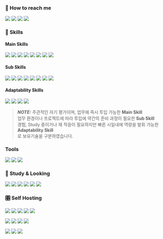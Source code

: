 ### 👋 How to reach me

<p>
  <a href="https://home.needpainkiller.xyz/" target="_blank"><img src="https://img.shields.io/badge/Home-EF3346?style=flat-square&logo=googlehome&logoColor=white"/></a>
  <a href="https://blog.needpainkiller.xyz/" target="_blank"><img src="https://img.shields.io/badge/Blog-15171A?style=flat-square&logo=Ghost&logoColor=white"/></a>
  <a href="mailto:kam6512@gmail.com" target="_blank"><img src="https://img.shields.io/badge/kam6512@gmail.com-EA4335?style=flat-square&logo=Gmail&logoColor=white"/></a>
  <a href="mailto:needpainkiller6512@gmail.com" target="_blank"><img src="https://img.shields.io/badge/needpainkiller6512@gmail.com-EA4335?style=flat-square&logo=Gmail&logoColor=white"/></a>
</p>


### 🔭 Skills
#### Main Skills
<p>
  <img src="https://img.shields.io/badge/Java-67493A?style=flat-square&logo=OpenJDK&logoColor=white"/>
  <img src="https://img.shields.io/badge/Spring%20Boot-6DB33F?style=flat-square&logo=SpringBoot&logoColor=white"/>
  <img src="https://img.shields.io/badge/Quarkus-4695EB?style=flat-square&logo=quarkus&logoColor=white"/> 
  <img src="https://img.shields.io/badge/Mariadb-003545?style=flat-square&logo=mariadb&logoColor=white"/>
  <img src="https://img.shields.io/badge/Nginx-009639?style=flat-square&logo=nginx&logoColor=white"/>
  <img src="https://img.shields.io/badge/Docker-2496ED?style=flat-square&logo=docker&logoColor=white"/>
  <img src="https://img.shields.io/badge/Podman-892CA0?style=flat-square&logo=podman&logoColor=white"/>
  <img src="https://img.shields.io/badge/Microsoft Azure-0078D4?style=flat-square&logo=microsoftazure&logoColor=white"/>
</p>

#### Sub Skills
<p>
  <img src="https://img.shields.io/badge/Spring-6DB33F?style=flat-square&logo=Spring&logoColor=white"/>
  <img src="https://img.shields.io/badge/Apache Kafka-231F20?style=flat-square&logo=apachekafka&logoColor=white"/>
  <img src="https://img.shields.io/badge/Redis-DC382D?style=flat-square&logo=redis&logoColor=white"/>
  <img src="https://img.shields.io/badge/Mysql-4479A1?style=flat-square&logo=mysql&logoColor=white"/>
  <img src="https://img.shields.io/badge/Jenkins-D24939?style=flat-square&logo=jenkins&logoColor=white"/>
  <img src="https://img.shields.io/badge/ReactiveX-B7178C?style=flat-square&logo=ReactiveX&logoColor=white"/>
  <img src="https://img.shields.io/badge/Amazon AWS-232F3E?style=flat-square&logo=amazonaws&logoColor=white"/>
  <img src="https://img.shields.io/badge/RPA-1071D3?style=flat-square&logoColor=white"/>
</p>

#### Adaptability Skills
<p>
  <img src="https://img.shields.io/badge/Python-3776AB?style=flat-square&logo=python&logoColor=white"/> 
  <img src="https://img.shields.io/badge/TypeScript-3178C6?style=flat-square&logo=typescript&logoColor=white"/>
  <img src="https://img.shields.io/badge/JavaScript-F7DF1E?style=flat-square&logo=TypeScript&logoColor=white"/>
  <img src="https://img.shields.io/badge/NestJS-E0234E?style=flat-square&logo=nestjs&logoColor=white"/>
</p>


> **_NOTE:_**  주관적인 자기 평가이며, 업무에 즉시 투입 가능한 **Main Skill**</br>업무 환경이나 프로젝트에 따라 투입에 약간의 준비 과정이 필요한 **Sub Skill**</br>경험, Study 중이거나 재 적응이 필요하지만 빠른 시일내에 역량을 발휘 가능한 **Adaptability Skill**</br>로 보유기술을 구분하였습니다.



### Tools
<p>
  <img src="https://img.shields.io/badge/Intellij IDEA Ultimate-000000?style=flat-square&logo=intellijidea&logoColor=white"/>
  <img src="https://img.shields.io/badge/VSCode-007ACC?style=flat-square&logo=visualstudiocode&logoColor=white"/>
  <img src="https://img.shields.io/badge/DBeaver-382923?style=flat-square&logo=dbeaver&logoColor=white"/>
</p>


### 🌱 Study & Looking

<p>
  <img src="https://img.shields.io/badge/Kotlin-7F52FF?style=flat-square&logo=kotlin&logoColor=white"/>
  <img src="https://img.shields.io/badge/Flutter-02569B?style=flat-square&logo=flutter&logoColor=white"/>

  <img src="https://img.shields.io/badge/Apache Cassandra-1287B1?style=flat-square&logo=apachecassandra&logoColor=white"/>
  <img src="https://img.shields.io/badge/Postgresql-4169E1?style=flat-square&logo=postgresql&logoColor=white"/> 
  <img src="https://img.shields.io/badge/Ansible-EE0000?style=flat-square&logo=Ansible&logoColor=white"/>
  <img src="https://img.shields.io/badge/RedHat-EE0000?style=flat-square&logo=redhat&logoColor=white"/>
</p>


### 🎛️ Self Hosting
<p>
  <img src="https://img.shields.io/badge/Nginx-009639?style=flat-square&logo=nginx&logoColor=white"/>
  <img src="https://img.shields.io/badge/Netdata-00AB44?style=flat-square&logo=netdata&logoColor=white"/>
  <img src="https://img.shields.io/badge/Pi.Alert-0D728B?style=flat-square&logo=linuxserver&logoColor=white"/>
  <img src="https://img.shields.io/badge/AdGuard Home-68BC71?style=flat-square&logo=adguard&logoColor=white"/>
  <img src="https://img.shields.io/badge/Uptime Kuma-5CDD8B?style=flat-square&logo=uptimekuma&logoColor=white"/>
<p>
</p>
<p>
  <img src="https://img.shields.io/badge/Portainer-13BEF9?style=flat-square&logo=portainer&logoColor=white"/>
  <img src="https://img.shields.io/badge/Watchtower-416271?style=flat-square&logo=watchtower&logoColor=white"/>
  <img src="https://img.shields.io/badge/Harbor-60B932?style=flat-square&logo=harbor&logoColor=white"/>
  <img src="https://img.shields.io/badge/Jenkins-D24939?style=flat-square&logo=jenkins&logoColor=white"/>
</p>
<p>
  <img src="https://img.shields.io/badge/Ghost-15171A?style=flat-square&logo=ghost&logoColor=white"/>
  <img src="https://img.shields.io/badge/MySQL-4479A1?style=flat-square&logo=mysql&logoColor=white"/>
  <img src="https://img.shields.io/badge/Healthchecks-0058B5?style=flat-square&logo=linuxserver&logoColor=white"/>
</p>

[//]: # (https://simpleicons.org/)
[//]: # (https://shields.io/)
